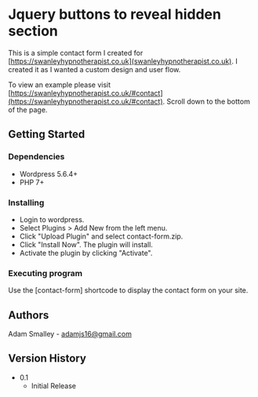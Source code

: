 # Jquery buttons to reveal hidden section

This is a simple contact form I created for [https://swanleyhypnotherapist.co.uk](swanleyhypnotherapist.co.uk). I created it as I wanted a custom design and user flow. 

To view an example please visit [https://swanleyhypnotherapist.co.uk/#contact](https://swanleyhypnotherapist.co.uk/#contact). Scroll down to the bottom of the page.

## Getting Started

### Dependencies

* Wordpress 5.6.4+
* PHP 7+

### Installing

* Login to wordpress.
* Select Plugins > Add New from the left menu.
* Click "Upload Plugin" and select contact-form.zip.
* Click "Install Now". The plugin will install.
* Activate the plugin by clicking "Activate".

### Executing program

Use the [contact-form] shortcode to display the contact form on your site.

## Authors

Adam Smalley - adamjs16@gmail.com

## Version History

* 0.1
    * Initial Release